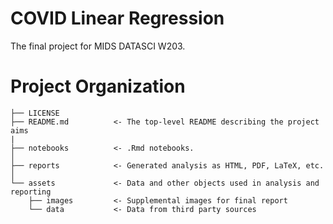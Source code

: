 # COVID Linear Regression

The final project for MIDS DATASCI W203.  

# Project Organization

    ├── LICENSE
    ├── README.md          <- The top-level README describing the project aims
    |
    ├── notebooks          <- .Rmd notebooks. 
    │
    ├── reports            <- Generated analysis as HTML, PDF, LaTeX, etc.
    │
    └── assets             <- Data and other objects used in analysis and reporting
        ├── images         <- Supplemental images for final report
        └── data           <- Data from third party sources